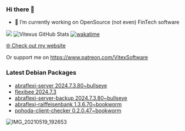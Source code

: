 ### Hi there 👋

- 🔭 I’m currently working on OpenSource  (not even) FinTech software

![](https://komarev.com/ghpvc/?username=Vitexus)
![Vitexus GitHub Stats](https://github-readme-stats.vercel.app/api?username=Vitexus&show_icons=true)
[![wakatime](https://wakatime.com/badge/user/5abba9ca-813e-43ac-9b5f-b1cfdf3dc1c7.svg)](https://wakatime.com/@5abba9ca-813e-43ac-9b5f-b1cfdf3dc1c7)

<p><a href="https://vitexsoftware.cz">🌐 Check out my website</a></p>

Or support me on https://www.patreon.com/VitexSoftware

### Latest Debian Packages
<!-- DEBIAN-PACKAGES-LIST:START -->
- [abraflexi-server 2024.7.3.80~bullseye](https://repo.vitexsoftware.com/package.php?package=abraflexi-server)
- [flexibee 2024.7.3](https://repo.vitexsoftware.com/package.php?package=flexibee)
- [abraflexi-server-backup 2024.7.3.80~bullseye](https://repo.vitexsoftware.com/package.php?package=abraflexi-server-backup)
- [abraflexi-raiffeisenbank 1.3.6.70~bookworm](https://repo.vitexsoftware.com/package.php?package=abraflexi-raiffeisenbank)
- [pohoda-client-checker 0.2.0.47~bookworm](https://repo.vitexsoftware.com/package.php?package=pohoda-client-checker)
<!-- DEBIAN-PACKAGES-LIST:END -->

![IMG_20210519_192653](https://user-images.githubusercontent.com/2621130/120022731-1bd48900-bfed-11eb-90f9-4f88f560b8b7.jpg)

<!--
**Vitexus/Vitexus** is a ✨ _special_ ✨ repository because its `README.md` (this file) appears on your GitHub profile.

Here are some ideas to get you started:

- 🌱 I’m currently learning ...
- 👯 I’m looking to collaborate on ...
- 🤔 I’m looking for help with ...
- 💬 Ask me about ...
- 📫 How to reach me: ...
- 😄 Pronouns: ...
- ⚡ Fun fact: ...
-->



